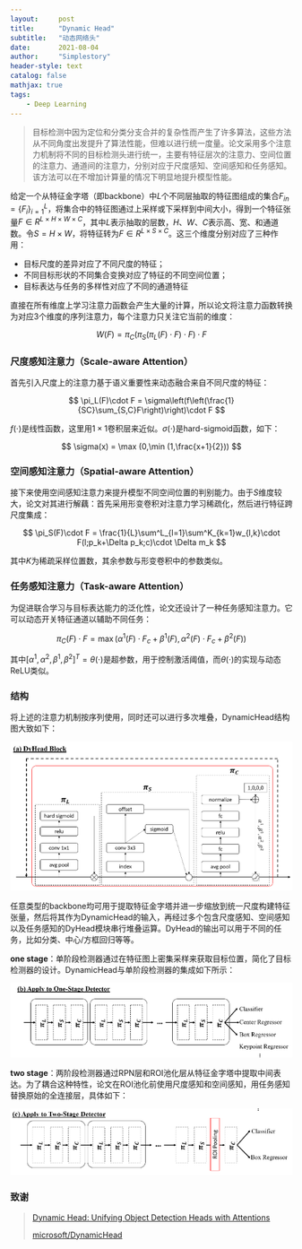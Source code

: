 ```yaml
---
layout:     post
title:      "Dynamic Head"
subtitle:   "动态网络头"
date:       2021-08-04
author:     "Simplestory"
header-style: text
catalog: false
mathjax: true
tags:
    - Deep Learning
---
```


> 目标检测中因为定位和分类分支合并的复杂性而产生了许多算法，这些方法从不同角度出发提升了算法性能，但难以进行统一度量。论文采用多个注意力机制将不同的目标检测头进行统一，主要有特征层次的注意力、空间位置的注意力、通道间的注意力，分别对应于尺度感知、空间感知和任务感知。该方法可以在不增加计算量的情况下明显地提升模型性能。

给定一个从特征金字塔（即backbone）中$L$个不同层抽取的特征图组成的集合$F_{in} = \{F_i\}^L_{i=1}$，将集合中的特征图通过上采样或下采样到中间大小，得到一个特征张量$F\in R^{L\times H\times W\times C}$，其中$L$表示抽取的层数，$H$、$W$、$C$表示高、宽、和通道数。令$S=H\times W$，将特征转为$F\in R^{L\times S\times C}$。这三个维度分别对应了三种作用：

- 目标尺度的差异对应了不同尺度的特征；
- 不同目标形状的不同集合变换对应了特征的不同空间位置；
- 目标表达与任务的多样性对应了不同的通道特征

直接在所有维度上学习注意力函数会产生大量的计算，所以论文将注意力函数转换为对应3个维度的序列注意力，每个注意力只关注它当前的维度：

$$
W(F) = \pi_C(\pi_S(\pi_L(F)\cdot F)\cdot F)\cdot F
$$

### 尺度感知注意力（Scale-aware Attention）

首先引入尺度上的注意力基于语义重要性来动态融合来自不同尺度的特征：

$$
\pi_L(F)\cdot F = \sigma\left(f\left(\frac{1}{SC}\sum_{S,C}F\right)\right)\cdot F
$$

$f(\cdot)$是线性函数，这里用$1\times 1$卷积层来近似。$\sigma(\cdot)$是hard-sigmoid函数，如下：

$$
\sigma(x) = \max (0,\min (1,\frac{x+1}{2}))
$$

### 空间感知注意力（Spatial-aware Attention）

接下来使用空间感知注意力来提升模型不同空间位置的判别能力。由于$S$维度较大，论文对其进行解藕：首先采用形变卷积对注意力学习稀疏化，然后进行特征跨尺度集成：

$$
\pi_S(F)\cdot F = \frac{1}{L}\sum^L_{l=1}\sum^K_{k=1}w_{l,k}\cdot F(l;p_k+\Delta p_k;c)\cdot \Delta m_k
$$

其中$K$为稀疏采样位置数，其余参数与形变卷积中的参数类似。

### 任务感知注意力（Task-aware Attention）

为促进联合学习与目标表达能力的泛化性，论文还设计了一种任务感知注意力。它可以动态开关特征通道以辅助不同任务：

$$
\pi_C(F)\cdot F = \max(\alpha^1(F)\cdot F_c+\beta^1(F),\alpha^2(F)\cdot F_c+\beta^2(F))
$$

其中$[\alpha^1,\alpha^2,\beta^1,\beta^2]^T = \theta(\cdot)$是超参数，用于控制激活阈值，而$\theta(\cdot)$的实现与动态ReLU类似。

### 结构

将上述的注意力机制按序列使用，同时还可以进行多次堆叠，DynamicHead结构图大致如下：

![Dyhead_block.png](/img/in_posts/20210804/Dyhead_block.png)

任意类型的backbone均可用于提取特征金字塔并进一步缩放到统一尺度构建特征张量，然后将其作为DynamicHead的输入，再经过多个包含尺度感知、空间感知以及任务感知的DyHead模块串行堆叠运算。DyHead的输出可以用于不同的任务，比如分类、中心/方框回归等等。

**one stage**：单阶段检测器通过在特征图上密集采样来获取目标位置，简化了目标检测器的设计。DynamicHead与单阶段检测器的集成如下所示：

![Dyhead_onestage.png](/img/in_posts/20210804/Dyhead_onestage.png)

**two stage**：两阶段检测器通过RPN层和ROI池化层从特征金字塔中提取中间表达。为了耦合这种特性，论文在ROI池化前使用尺度感知和空间感知，用任务感知替换原始的全连接层，具体如下：

![Dyhead_twostage.png](/img/in_posts/20210804/Dyhead_twostage.png)


### 致谢

> [Dynamic Head: Unifying Object Detection Heads with Attentions](https://arxiv.org/pdf/2106.08322)
> 
> [microsoft/DynamicHead](https://github.com/microsoft/DynamicHead)